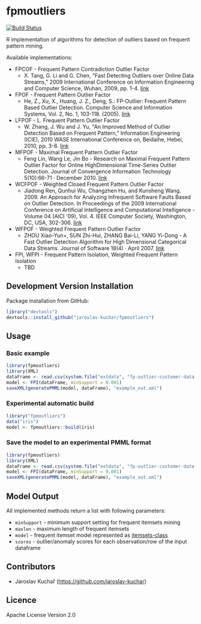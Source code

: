 # fpmoutliers

[![Build Status](https://travis-ci.org/jaroslav-kuchar/fpmoutliers.svg?branch=master)](https://travis-ci.org/jaroslav-kuchar/fpmoutliers)

R implementation of algorithms for detection of outliers based on frequent pattern mining.

Available implementations:

- FPCOF - Frequent Pattern Contradiction Outlier Factor
  * X. Tang, G. Li and G. Chen, "Fast Detecting Outliers over Online Data Streams," 2009 International Conference on Information Engineering and Computer Science, Wuhan, 2009, pp. 1-4. [link](http://ieeexplore.ieee.org/abstract/document/5363123/)
- FPOF - Frequent Pattern Outlier Factor
  * He, Z., Xu, X., Huang, J. Z., Deng, S.: FP-Outlier: Frequent Pattern Based Outlier Detection. Computer Science and Information Systems, Vol. 2, No. 1, 103-118. (2005). [link](http://www.comsis.org/archive.php?show=pprnnn-2106)
- LFPOF - L. Frequent Pattern Outlier Factor
  * W. Zhang, J. Wu and J. Yu, "An Improved Method of Outlier Detection Based on Frequent Pattern," Information Engineering (ICIE), 2010 WASE International Conference on, Beidaihe, Hebei, 2010, pp. 3-6. [link](http://ieeexplore.ieee.org/document/5571194/)
- MFPOF - Maximal Frequent Pattern Outlier Factor
  * Feng Lin, Wang Le, Jin Bo - Research on Maximal Frequent Pattern Outlier Factor for Online HighDimensional Time-Series Outlier Detection. Journal of Convergence Information Technology 5(10):66-71 · December 2010. [link](http://citeseerx.ist.psu.edu/viewdoc/summary?doi=10.1.1.592.2752)
- WCFPOF - Weighted Closed Frequent Pattern Outlier Factor
  * Jiadong Ren, Qunhui Wu, Changzhen Hu, and Kunsheng Wang. 2009. An Approach for Analyzing Infrequent Software Faults Based on Outlier Detection. In Proceedings of the 2009 International Conference on Artificial Intelligence and Computational Intelligence - Volume 04 (AICI '09), Vol. 4. IEEE Computer Society, Washington, DC, USA, 302-306. [link](http://dl.acm.org/citation.cfm?id=1723929)
- WFPOF - Weighted Frequent Pattern Outlier Factor
  * ZHOU Xiao-Yun+, SUN Zhi-Hui, ZHANG Bai-Li, YANG Yi-Dong - A Fast Outlier Detection Algorithm for High Dimensional Categorical Data Streams. Journal of Software 18(4) · April 2007. [link](http://en.cnki.com.cn/Article_en/CJFDTOTAL-RJXB200704015.htm)
- FPI, WFPI - Frequent Pattern Isolation, Weighted Frequent Pattern Isolation
  * TBD

## Development Version Installation

Package installation from GitHub:
```R
library("devtools")
devtools::install_github("jaroslav-kuchar/fpmoutliers")
```

## Usage

### Basic example

```R
library(fpmoutliers)
library(XML)
dataFrame <- read.csv(system.file("extdata", "fp-outlier-customer-data.csv", package = "fpmoutliers"))
model <- FPI(dataFrame, minSupport = 0.001)
saveXML(generatePMML(model, dataFrame), "example_out.xml")
```

### Experimental automatic build
```R
library("fpmoutliers")
data("iris")
model <- fpmoutliers::build(iris)
```

### Save the model to an experimental PMML format

```R
library(fpmoutliers)
library(XML)
dataFrame <- read.csv(system.file("extdata", "fp-outlier-customer-data.csv", package = "fpmoutliers"))
model <- FPI(dataFrame, minSupport = 0.001)
saveXML(generatePMML(model, dataFrame), "example_out.xml")
```

## Model Output

All implemented methods return a list with following parameters:
- `minSupport` - minimum support setting for frequent itemsets mining
- `maxlen` - maximum length of frequent itemsets
- `model` - frequent itemset model represented as [itemsets-class](https://cran.r-project.org/web/packages/arules/arules.pdf)
- `scores` - outlier/anomaly scores for each observation/row of the input dataframe

## Contributors

- Jaroslav Kuchař (https://github.com/jaroslav-kuchar)

## Licence

Apache License Version 2.0
